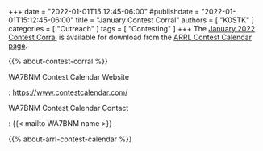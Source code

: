 +++
date = "2022-01-01T15:12:45-06:00"
#publishdate = "2022-01-01T15:12:45-06:00"
title = "January Contest Corral"
authors = [ "K0STK" ]
categories = [ "Outreach" ]
tags = [ "Contesting" ]
+++
The
[January 2022 Contest Corral](http://www.arrl.org/files/file/Contest%20Corral/2022/January%202022%20Corral.pdf)
is available for download from the
[ARRL Contest Calendar page](http://www.arrl.org/contest-calendar).

<!--more-->

{{% about-contest-corral %}}

WA7BNM Contest Calendar Website

: https://www.contestcalendar.com/

WA7BNM Contest Calendar Contact

: {{< mailto WA7BNM name >}}

{{% about-arrl-contest-calendar %}}
